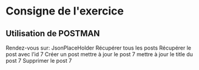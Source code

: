 # Consigne de l'exercice

## Utilisation de POSTMAN

Rendez-vous sur: JsonPlaceHolder
Récupérer tous les posts
Récupérer le post avec l’id 7
Créer un post
mettre à jour le post 7
mettre à jour le title du post 7
Supprimer le post 7


